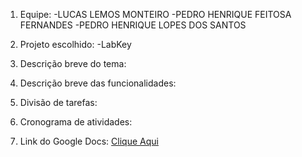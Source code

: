 1. Equipe:
-LUCAS LEMOS MONTEIRO
-PEDRO HENRIQUE FEITOSA FERNANDES
-PEDRO HENRIQUE LOPES DOS SANTOS

2. Projeto escolhido:
-LabKey


3. Descrição breve do tema:


4. Descrição breve das funcionalidades:


5. Divisão de tarefas:


6. Cronograma de atividades:


7. Link do Google Docs: 
[Clique Aqui](https://docs.google.com/document/d/1kkFqvEXjnq9MswoLlgcRTXaT7NjkhXPOMfaUH-7fyiM/edit?usp=sharing)
